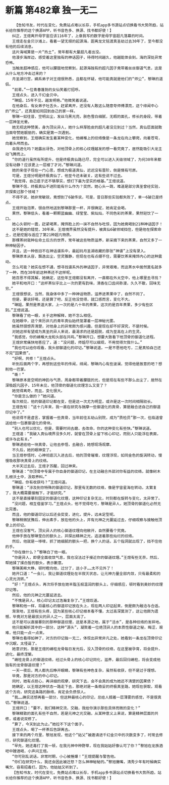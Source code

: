 # 新篇 第482章 独一无二
        【告知书友，时代在变化，免费站点难以长存，手机app多书源站点切换看书大势所趋，站长给你推荐的这个换源APP，听书音色多、换源、找书都好使！】
       纠正，王煊离开母宇宙应该116年了，上章我写的数字是母宇宙超凡落幕的时间。
       王煊走在金贝沙滩上，看着一望无垠的起源海，距离龙文铭渡真圣劫过去30年了，至今都没有他的后续消息。
       这片海域算是一片“热土”，常年都有大量超凡者出没。
       他漫步海岸边，感受着这里独有的神话因子，待得时间越久，他越能体会到，海的深处异常恐怖。
       当触发超神感应，他可以朦胧地觉察到，起源海独有的超凡因子竟带着丝丝御道气息，这是从什么地方冲击过来的？
       月圣湖行宫，嫡系弟子对王煊很熟悉，且都在怀疑，他可能真就是他们的“师公”，黎琳的道侣。
       “前辈。”一位青春蓬勃的女仙笑着打招呼。
       王煊点头，进入千幻金贝中。
       “琳姐，15年不见，越发明艳。”他微笑着说道。
       在他身后，有女弟子吐舌头，赶紧离开，还没有人敢这么随意夸师傅漂亮，这个绯闻中心的“师公”，还真是如同回到自己的家一样。
       黎琳一如往昔，空明出尘，发丝乌黑光亮，肤色雪白细腻，无暇的面孔，修长的身段，带着一层神圣光晕。
       她无视这种赞美，身为顶尖异人，她什么样厚脸皮的超凡者没见到过？当然，真仙层面就敢当面夸赞她靓丽的，确实是第一次遇到。
       她觉察到，王煊确实发生着某种变化，他嵴椎上的纹络像是一条龙在向上攀爬，向着苍穹，向着头颅而去。
       自我进化吗？她露出讶色，对他顶骨上的核心纹理越发的想一看究竟了，居然能吸引大龙主动飞腾而上。
       “你的道行虽然有所提升，但是终极真仙路已尽，完全可以进入天级领域了，为何30年来都没有动静？应该更上一层楼了才对。”黎琳问道。
       她的亲侄子现在一门心思，想成为极道真仙，迟迟没有晋阶，倒是情有可原。
       可是，王煊分明是终极真仙了，他至今还未破关，这有些说不过去。
       “我觉得，自己底子还不够厚实，想打下最为坚实的根基。”王煊说道。
       黎琳不信，终极真仙不进阶能有什么作为？突然，她心头一跳，难道是部分真圣曾经实验，并探索过那个领域？
       不得不说，她非常敏锐，竟想到了6破传说，可是，昔日那些实验都失败了，单一6破已是终点。
       王煊开始泡茶，很自然地送到黎琳那里一杯，并很确定，她肯定会喝。
       果然，黎琳低头，看着一颗颗蓝幽幽、绿莹莹、紫灿灿，不同色彩的茶果，果然轻饮了一口。
       她心头顿时一震，赶紧喝茶，掩饰脸上的一抹不自然与吃惊，因为她竟喝到21种神话因子！
       这不是她的错觉，30年来，王煊境界虽然没有提升，被真仙6破领域挡住，但是他在探索命土，还是挖掘与适应了第21种超凡物质。
       那棵茶树栽种在命土后方的世界，常年被这些物质滋养，新采摘下来的茶果，自然又多了一种神秘因子。
       并且，这一种依旧不在神话谱系中，最起码月圣湖收藏的那张“神谱”上没有录入。
       黎琳原本从容，飘逸出尘，空灵雅静，但现在也有点绷不住，需要饮茶来掩饰内心的这种震动。
       怎么可能？她实在想不通，想寻找谱系外的神话因子，异常艰难，而这茶水中居然莫名就多了一种，而在30年前这种茶还不这样呢。
       她百思不得其解，她确定，这些年王煊都没有离开，一直都在外太空中，他上哪里去寻找？
       她平和地开口：“这杯茶似乎比上一次的更有韵味，清香在口齿间弥漫，久久不散，回味无穷。”
       王煊很想说，当然，我身体中多了一种神话物质，滋养进茶果中了，自然不同了。
       但是，要说好喝，还是算了吧，反正他没觉得，就口感而言，变化不大。
       “琳姐，果然是茶道大家，上一次的是八十年的茶果，这次的是百年茶果，多少有些区别。”王煊说道。
       黎琳看了他一眼，关于这种解释，她不怎么相信。
       在她眼中，这个来历非凡的青年真仙始终笼罩着一层神秘光雾。
       她虽然很想弄清楚，对他身上的异常颇为感兴趣，但是现在却不好深究，不是时候。
       对她这样有望成为真圣的异人来说，最渴求的还是超脱，成为至高在上的生灵。
       “我感觉，你的嵴椎大龙和头部在共鸣。”黎琳开口，想要大致看下他顶骨的御道化进程。
       王煊非常痛快地答应了，道：“没问题，师姐尽可以细观，不用觉得欠我什么。”
       “我也可以给你观看，我头部御道化的印记。”黎琳说道，一是不愿他吃亏，二是真怕自己还不完“因果债”。
       “好啊，共修！”王煊点头。
       听到后面两个字，再想到这些年的传闻，绯闻，黎琳内心有些波澜，觉得他是故意的吧？想削他一巴掌。
       “嘶！”
       黎琳原本是空明的神韵与气质，周身都带着朦胧的光，但是现在有些不那么出尘了，居然在深吸超凡因子，15年未见，他顶骨的御道化纹理怎么又变了？
       她觉得离奇，而且，变化很大。
       “你是怎么做的？”她问道。
       每次相见，他的御道印记都在变，但是这一次尤为明显，或许是这一次时间相隔较长。
       王煊告知：“这十几年来，我一直在研究与揣摩一些御道化的真骨，算是融合进自己的御道印记中了。”
       他说得不是虚言，掌握着一些真骨，当年前往五劫山别院，成为“质检员”那一次，伍临道曾送给他一包裹御道化的骨块。
       “别人也可以优化，但是，需要时间去磨，去改命，你的这种变化有些快。”黎琳说道。
       王煊道：“我破入真仙境界没多久时，就曾在顶骨上留下核心印记，而别人只能浮在表面，或许与此有关。”
       黎琳递给他一块真骨，让他去参悟，去融合，她想现场观摩。
       不久后，她的眼神变了。
       当王煊参悟时，心神彻底沉入进去后，他的顶骨璀璨，纹理浮现，如同金色的旋涡转动，慢慢吸收那块真骨上的纹络。
       大半天过去后，王煊才苏醒，回过神来。
       黎琳道：“你顶骨中专属于你自身的御道印记，在主动融合外部对你有益的纹络，就像树木扎根沃土中，汲取养料。”
       “琳姐，你有收获吗？”王煊问道。
       黎琳道：“涉及到你特殊的御道印记，那里有无数的纹络，像是宇宙星海在转动，太繁复了，我大概需要接触下，才能研究。”
       这不是直接摹刻固定的御道化纹理，这种印记复杂无比，时刻都在旋转与变化，太异常了。
       “没问题，相互借鉴学习。”王煊点头，他不觉得吃亏，黎琳是异人，她顶骨的御道化必然无比完善。
       而且，他的御道印记以后还会突变，进化，提升，远未定型呢。
       黎琳稍微犹豫后，伸出素手，放在他的头上，并有元神之光蔓延过去，仔细观察与接触他顶骨上的印记。
       王煊也没客气，顶尖异人的核心御道纹理向他敞开，自然要看个究竟。
       他伸手放在黎琳莹白的额头上，并探出精神之光，追逐着那些灿烂的纹络。
       然后，他就是一哆嗦，抓了她细腻的额头一把，换个人的话，五个指洞就出现了，挡不住他的手。
       “你在做什么？”黎琳白了他一眼。
       “你是异人，即便全面收敛气息，我也没法过于接近你的御道纹理。”王煊有些无奈，然后，帮她揉了揉白皙的额头，表示歉意。
       黎琳美眸大睁，顿时瞪向他，过分了，这小子……太不见外了！
       她开口道：“一会儿，我让御道纹理处在半寂灭状态，让元神力量全部内敛，只有最柔和的心灵光流转。”
       “好！”王煊点头，再次将手放在她羊脂玉般温润的额头上，仔细感应，顿时看到奥妙的纹理印记等。
       然后，他的元神之光蔓延进去。
       “不愧是异人，核心印记太过浩瀚复杂了。”王煊叹道。
       黎琳和他一样，将最核心的御道印记放在头上，现在两人印证起来，倒是颇为融洽与合适。
       渐渐地，王煊有些头疼，因为某些核心印记根本看不懂，太过高深莫测了，这让他颇为遗憾，毕竟对方是最拔尖的异人之一，层面太高了。
       这不是可以直接摹刻的那种御道纹理，这是本源之地，属于“活水”，是各种纹络的发祥地。
       他只能解析其中的一部分，这种“源头”，凝聚着一位绝顶异人的本质性御道之秘，晦涩，艰难，他只能一点一点来。
       黎琳也看得如神了，对方的印记独一无二，体现出异常非凡之处，她看到一条龙在顶骨印记中沉眠，太怪诞了。
       她意识到，那是王煊的嵴柱龙骨每日发光后，没入顶骨的纹络，在这里被孕育，将会提升，进化，最终涅槃。
       “嵴柱龙骨上的御道纹络，经过头骨上的核心印记同化，滋养，最后回归嵴柱，将会变成他独有的龙骨御道纹理？”
       一天一夜后，两人都先后睁开眼睛，黎琳有些神色复杂，虽然有收获，但不是过于理想。
       毕竟，那是对方的中心印记。
       同时，她有点担心，再详细的观摩，研究下去，会不会真的成为她还不清楚的因果债？
       她确定，以王煊这种状态一路走下去，那绝对是一条稳妥的终极真圣路，她现在获取，观看这个方向，研究这条路的脉络，肯定会负债惊人。
       “我……确实还想再看一部分，但这种最核心的印记，总给人搁着一层薄雾的感觉，不是很真切。”黎琳说道。
       王煊开口：“要不，我们精神交流，交融，我给你演示那些具体而微的变化？”
       黎琳精致的面孔有些不自然，若是元神之光交融，从某种意义上来说，算是精神层面的共修，或者说双修了。
       “算了，今天到此为止。”她拉不下这个面子。
       王煊点头，喝了一杯茶后告辞离去。
       接下来的两个月里，黎旭发现，他这个“姑父”被邀请进千幻金贝中的次数变多了，时常去修行，研究御道化纹理。
       “早先，她还毒打了我一顿，在我元神中种野草，现在我姑姑好像认可了你？”黎旭在龙族酒吧中蹭酒喝，小声问王煊。
       “你可别乱说话，非常时期，小心被捶爆！”王煊提醒与警告他。
       “你们在研究什么，我还会因此被迁怒？怎么神神秘秘的。”黎旭撇嘴，清秀少年有时候确实嘴欠，容易招毒打。因为，他姑姑又听到了。
       【告知书友，时代在变化，免费站点难以长存，手机app多书源站点切换看书大势所趋，站长给你推荐的这个换源APP，听书音色多、换源、找书都好使！】